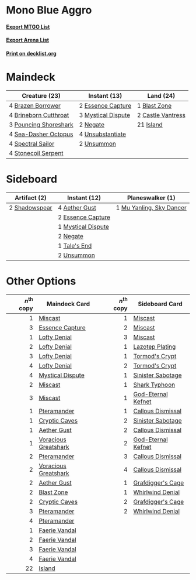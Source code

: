 # Mono Blue Aggro

#### [Export MTGO List](../collection/Mono%20Blue%20Aggro/Mono%20Blue%20Aggro.txt)
#### [Export Arena List](../collection/Mono%20Blue%20Aggro/Mono%20Blue%20Aggro_arena.txt)
#### [Print on decklist.org](http://decklist.org/?deckmain=1%09Blast%20Zone%0A4%09Brazen%20Borrower%0A4%09Brineborn%20Cutthroat%0A2%09Castle%20Vantress%0A2%09Essence%20Capture%0A21%09Island%0A3%09Mystical%20Dispute%0A2%09Negate%0A3%09Pouncing%20Shoreshark%0A4%09Sea-Dasher%20Octopus%0A4%09Spectral%20Sailor%0A4%09Stonecoil%20Serpent%0A4%09Unsubstantiate%0A2%09Unsummon&deckside=4%09Aether%20Gust%0A2%09Essence%20Capture%0A1%09Mu%20Yanling,%20Sky%20Dancer%0A1%09Mystical%20Dispute%0A2%09Negate%0A2%09Shadowspear%0A1%09Tale's%20End%0A2%09Unsummon)
# Maindeck

|                                         Creature (23)                                          |                                        Instant (13)                                         |                                         Land (24)                                          |
|------------------------------------------------------------------------------------------------|---------------------------------------------------------------------------------------------|--------------------------------------------------------------------------------------------|
|4 [Brazen Borrower](http://gatherer.wizards.com/Pages/Card/Details.aspx?multiverseid=473001)    |2 [Essence Capture](http://gatherer.wizards.com/Pages/Card/Details.aspx?multiverseid=457181) |1 [Blast Zone](http://gatherer.wizards.com/Pages/Card/Details.aspx?multiverseid=461171)     |
|4 [Brineborn Cutthroat](http://gatherer.wizards.com/Pages/Card/Details.aspx?multiverseid=466804)|3 [Mystical Dispute](http://gatherer.wizards.com/Pages/Card/Details.aspx?multiverseid=473020)|2 [Castle Vantress](http://gatherer.wizards.com/Pages/Card/Details.aspx?multiverseid=473204)|
|3 [Pouncing Shoreshark](http://gatherer.wizards.com/Pages/Card/Details.aspx?multiverseid=479584)|2 [Negate](http://gatherer.wizards.com/Pages/Card/Details.aspx?multiverseid=423707)          |21 [Island](http://gatherer.wizards.com/Pages/Card/Details.aspx?multiverseid=439857)        |
|4 [Sea-Dasher Octopus](http://gatherer.wizards.com/Pages/Card/Details.aspx?multiverseid=479586) |4 [Unsubstantiate](http://gatherer.wizards.com/Pages/Card/Details.aspx?multiverseid=414374)  |                                                                                            |
|4 [Spectral Sailor](http://gatherer.wizards.com/Pages/Card/Details.aspx?multiverseid=466830)    |2 [Unsummon](http://gatherer.wizards.com/Pages/Card/Details.aspx?multiverseid=136218)        |                                                                                            |
|4 [Stonecoil Serpent](http://gatherer.wizards.com/Pages/Card/Details.aspx?multiverseid=473197)  |                                                                                             |                                                                                            |


# Sideboard

|                                      Artifact (2)                                      |                                        Instant (12)                                         |                                         Planeswalker (1)                                          |
|----------------------------------------------------------------------------------------|---------------------------------------------------------------------------------------------|---------------------------------------------------------------------------------------------------|
|2 [Shadowspear](http://gatherer.wizards.com/Pages/Card/Details.aspx?multiverseid=476487)|4 [Aether Gust](http://gatherer.wizards.com/Pages/Card/Details.aspx?multiverseid=466796)     |1 [Mu Yanling, Sky Dancer](http://gatherer.wizards.com/Pages/Card/Details.aspx?multiverseid=466822)|
|                                                                                        |2 [Essence Capture](http://gatherer.wizards.com/Pages/Card/Details.aspx?multiverseid=457181) |                                                                                                   |
|                                                                                        |1 [Mystical Dispute](http://gatherer.wizards.com/Pages/Card/Details.aspx?multiverseid=473020)|                                                                                                   |
|                                                                                        |2 [Negate](http://gatherer.wizards.com/Pages/Card/Details.aspx?multiverseid=423707)          |                                                                                                   |
|                                                                                        |1 [Tale's End](http://gatherer.wizards.com/Pages/Card/Details.aspx?multiverseid=466831)      |                                                                                                   |
|                                                                                        |2 [Unsummon](http://gatherer.wizards.com/Pages/Card/Details.aspx?multiverseid=136218)        |                                                                                                   |


# Other Options

|*n*<sup>th</sup> copy|                                         Maindeck Card                                         |*n*<sup>th</sup> copy|                                       Sideboard Card                                        |
|--------------------:|-----------------------------------------------------------------------------------------------|--------------------:|---------------------------------------------------------------------------------------------|
|                    1|[Miscast](http://gatherer.wizards.com/Pages/Card/Details.aspx?multiverseid=485380)             |                    1|[Miscast](http://gatherer.wizards.com/Pages/Card/Details.aspx?multiverseid=485380)           |
|                    3|[Essence Capture](http://gatherer.wizards.com/Pages/Card/Details.aspx?multiverseid=457181)     |                    2|[Miscast](http://gatherer.wizards.com/Pages/Card/Details.aspx?multiverseid=485380)           |
|                    1|[Lofty Denial](http://gatherer.wizards.com/Pages/Card/Details.aspx?multiverseid=485379)        |                    3|[Miscast](http://gatherer.wizards.com/Pages/Card/Details.aspx?multiverseid=485380)           |
|                    2|[Lofty Denial](http://gatherer.wizards.com/Pages/Card/Details.aspx?multiverseid=485379)        |                    1|[Lazotep Plating](http://gatherer.wizards.com/Pages/Card/Details.aspx?multiverseid=460986)   |
|                    3|[Lofty Denial](http://gatherer.wizards.com/Pages/Card/Details.aspx?multiverseid=485379)        |                    1|[Tormod's Crypt](http://gatherer.wizards.com/Pages/Card/Details.aspx?multiverseid=389723)    |
|                    4|[Lofty Denial](http://gatherer.wizards.com/Pages/Card/Details.aspx?multiverseid=485379)        |                    2|[Tormod's Crypt](http://gatherer.wizards.com/Pages/Card/Details.aspx?multiverseid=389723)    |
|                    4|[Mystical Dispute](http://gatherer.wizards.com/Pages/Card/Details.aspx?multiverseid=473020)    |                    1|[Sinister Sabotage](http://gatherer.wizards.com/Pages/Card/Details.aspx?multiverseid=452804) |
|                    2|[Miscast](http://gatherer.wizards.com/Pages/Card/Details.aspx?multiverseid=485380)             |                    1|[Shark Typhoon](http://gatherer.wizards.com/Pages/Card/Details.aspx?multiverseid=479587)     |
|                    3|[Miscast](http://gatherer.wizards.com/Pages/Card/Details.aspx?multiverseid=485380)             |                    1|[God-Eternal Kefnet](http://gatherer.wizards.com/Pages/Card/Details.aspx?multiverseid=460980)|
|                    1|[Pteramander](http://gatherer.wizards.com/Pages/Card/Details.aspx?multiverseid=457191)         |                    1|[Callous Dismissal](http://gatherer.wizards.com/Pages/Card/Details.aspx?multiverseid=460971) |
|                    1|[Cryptic Caves](http://gatherer.wizards.com/Pages/Card/Details.aspx?multiverseid=466998)       |                    2|[Sinister Sabotage](http://gatherer.wizards.com/Pages/Card/Details.aspx?multiverseid=452804) |
|                    1|[Aether Gust](http://gatherer.wizards.com/Pages/Card/Details.aspx?multiverseid=466796)         |                    2|[Callous Dismissal](http://gatherer.wizards.com/Pages/Card/Details.aspx?multiverseid=460971) |
|                    1|[Voracious Greatshark](http://gatherer.wizards.com/Pages/Card/Details.aspx?multiverseid=479590)|                    2|[God-Eternal Kefnet](http://gatherer.wizards.com/Pages/Card/Details.aspx?multiverseid=460980)|
|                    2|[Pteramander](http://gatherer.wizards.com/Pages/Card/Details.aspx?multiverseid=457191)         |                    3|[Callous Dismissal](http://gatherer.wizards.com/Pages/Card/Details.aspx?multiverseid=460971) |
|                    2|[Voracious Greatshark](http://gatherer.wizards.com/Pages/Card/Details.aspx?multiverseid=479590)|                    4|[Callous Dismissal](http://gatherer.wizards.com/Pages/Card/Details.aspx?multiverseid=460971) |
|                    2|[Aether Gust](http://gatherer.wizards.com/Pages/Card/Details.aspx?multiverseid=466796)         |                    1|[Grafdigger's Cage](http://gatherer.wizards.com/Pages/Card/Details.aspx?multiverseid=278452) |
|                    2|[Blast Zone](http://gatherer.wizards.com/Pages/Card/Details.aspx?multiverseid=461171)          |                    1|[Whirlwind Denial](http://gatherer.wizards.com/Pages/Card/Details.aspx?multiverseid=476332)  |
|                    2|[Cryptic Caves](http://gatherer.wizards.com/Pages/Card/Details.aspx?multiverseid=466998)       |                    2|[Grafdigger's Cage](http://gatherer.wizards.com/Pages/Card/Details.aspx?multiverseid=278452) |
|                    3|[Pteramander](http://gatherer.wizards.com/Pages/Card/Details.aspx?multiverseid=457191)         |                    2|[Whirlwind Denial](http://gatherer.wizards.com/Pages/Card/Details.aspx?multiverseid=476332)  |
|                    4|[Pteramander](http://gatherer.wizards.com/Pages/Card/Details.aspx?multiverseid=457191)         |                     |                                                                                             |
|                    1|[Faerie Vandal](http://gatherer.wizards.com/Pages/Card/Details.aspx?multiverseid=473007)       |                     |                                                                                             |
|                    2|[Faerie Vandal](http://gatherer.wizards.com/Pages/Card/Details.aspx?multiverseid=473007)       |                     |                                                                                             |
|                    3|[Faerie Vandal](http://gatherer.wizards.com/Pages/Card/Details.aspx?multiverseid=473007)       |                     |                                                                                             |
|                    4|[Faerie Vandal](http://gatherer.wizards.com/Pages/Card/Details.aspx?multiverseid=473007)       |                     |                                                                                             |
|                   22|[Island](http://gatherer.wizards.com/Pages/Card/Details.aspx?multiverseid=439857)              |                     |                                                                                             |

